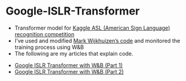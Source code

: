 # Google-ISLR-Transformer
* Transformer model for [Kaggle ASL (American Sign Language) recognition competition](https://www.kaggle.com/competitions/asl-signs)
* I’ve used and modified [Mark Wijkhuizen’s code](https://www.kaggle.com/code/markwijkhuizen/gislr-tf-data-processing-transformer-training) and monitored the training process using W&B
* The following are my articles that explain code.
- [Google ISLR Transformer with W&B (Part 1)](https://medium.com/@seonokrkim/google-asl-1-process-data-with-w-b-7e8d8f0a0e83)
- [Google ISLR Transformer with W&B (Part 2)](https://medium.com/@seonokrkim/google-islr-transformer-with-w-b-part-2-e487cf586151)
